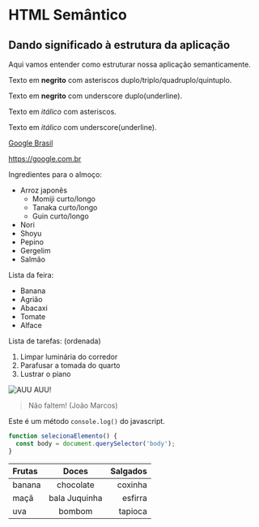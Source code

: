 # HTML Semântico
## Dando significado à estrutura da aplicação
Aqui vamos entender como estruturar nossa aplicação semanticamente.

Texto em **negrito** com asteriscos duplo/triplo/quadruplo/quintuplo.
 
Texto em __negrito__ com underscore duplo(underline).

Texto em *itálico* com asteriscos.

Texto em _itálico_ com underscore(underline).

[Google Brasil](https://google.com.br)

<https://google.com.br>

Ingredientes para o almoço:
* Arroz japonês
  * Momiji curto/longo
  * Tanaka curto/longo
  * Guin curto/longo
* Nori
* Shoyu
* Pepino
* Gergelim
* Salmão

Lista da feira:
- Banana
- Agrião
- Abacaxi
- Tomate
- Alface

Lista de tarefas: (ordenada)
1. Limpar luminária do corredor
2. Parafusar a tomada do quarto
3. Lustrar o piano

![AUU AUU!](https://pipz.com/static/images/blog/eddie.png)

> Não faltem!
> (João Marcos)

Este é um método `console.log()` do javascript.

```javascript
function selecionaElemento() {
  const body = document.querySelector('body');
}
```


Frutas | Doces | Salgados
:-----|:-----:|-----:
banana | chocolate | coxinha
maçã | bala Juquinha | esfirra
uva | bombom | tapioca
